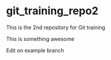 # git_training_repo2
This is the 2nd repository for Git training

This is something awesome

Edit on example branch

